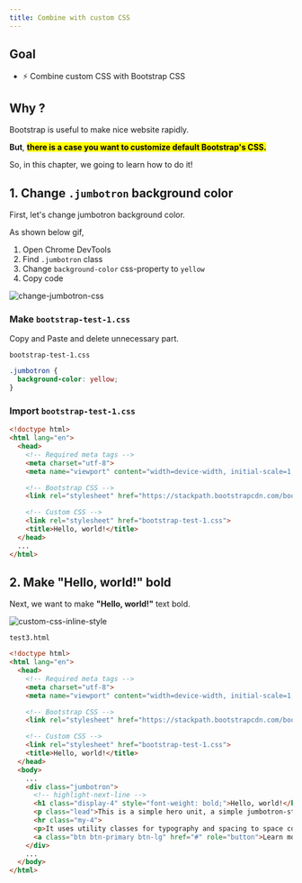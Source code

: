 ```yaml
---
title: Combine with custom CSS
---
```



## Goal
  - ⚡ Combine custom CSS with Bootstrap CSS


## Why ?
Bootstrap is useful to make nice website rapidly.

**But**, **<mark>there is a case you want to customize default Bootstrap's CSS.</mark>**

So, in this chapter, we going to learn how to do it!

## 1. Change `.jumbotron` background color

First, let's change jumbotron background color.

As shown below gif,

1. Open Chrome DevTools
2. Find `.jumbotron` class
3. Change `background-color` css-property to `yellow`
4. Copy code

![change-jumbotron-css](https://storage.googleapis.com/coderhackers-assets/the-complete-webdev-with-rails-2020/bootstrap-css-guide/change-jumbotron-css.gif)

### Make `bootstrap-test-1.css`

Copy and Paste and delete unnecessary part.

`bootstrap-test-1.css`
```css
.jumbotron {
  background-color: yellow;
}
```

### Import `bootstrap-test-1.css`

```html {11,12} title="test3.html"
<!doctype html>
<html lang="en">
  <head>
    <!-- Required meta tags -->
    <meta charset="utf-8">
    <meta name="viewport" content="width=device-width, initial-scale=1, shrink-to-fit=no">

    <!-- Bootstrap CSS -->
    <link rel="stylesheet" href="https://stackpath.bootstrapcdn.com/bootstrap/4.3.1/css/bootstrap.min.css" integrity="sha384-ggOyR0iXCbMQv3Xipma34MD+dH/1fQ784/j6cY/iJTQUOhcWr7x9JvoRxT2MZw1T" crossorigin="anonymous">

    <!-- Custom CSS -->
    <link rel="stylesheet" href="bootstrap-test-1.css">
    <title>Hello, world!</title>
  </head>
  ...
</html>
```

## 2. Make "Hello, world!" bold

Next, we want to make **"Hello, world!"** text bold.

![custom-css-inline-style](https://storage.googleapis.com/coderhackers-assets/the-complete-webdev-with-rails-2020/bootstrap-css-guide/custom-css-inline-style.gif)

`test3.html`

```html
<!doctype html>
<html lang="en">
  <head>
    <!-- Required meta tags -->
    <meta charset="utf-8">
    <meta name="viewport" content="width=device-width, initial-scale=1, shrink-to-fit=no">

    <!-- Bootstrap CSS -->
    <link rel="stylesheet" href="https://stackpath.bootstrapcdn.com/bootstrap/4.3.1/css/bootstrap.min.css" integrity="sha384-ggOyR0iXCbMQv3Xipma34MD+dH/1fQ784/j6cY/iJTQUOhcWr7x9JvoRxT2MZw1T" crossorigin="anonymous">

    <!-- Custom CSS -->
    <link rel="stylesheet" href="bootstrap-test-1.css">
    <title>Hello, world!</title>
  </head>
  <body>
    ...
    <div class="jumbotron">
      <!-- highlight-next-line -->
      <h1 class="display-4" style="font-weight: bold;">Hello, world!</h1>
      <p class="lead">This is a simple hero unit, a simple jumbotron-style component for calling extra attention to featured content or information.</p>
      <hr class="my-4">
      <p>It uses utility classes for typography and spacing to space content out within the larger container.</p>
      <a class="btn btn-primary btn-lg" href="#" role="button">Learn more</a>
    </div>
    ...
  </body>
</html>
```